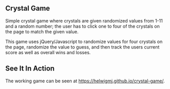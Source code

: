 ## Crystal Game ##

Simple crystal game where crystals are given randomized values from 1-11 and a random number; the user has to click one to four of the crystals on the page to match the given value.

This game uses jQuery/Javascript to randomize values for four crystals on the page, randomize the value to guess, and then track the users current score as well as overall wins and losses.

## See It In Action ##

The working game can be seen at https://helwigmj.github.io/crystal-game/.
